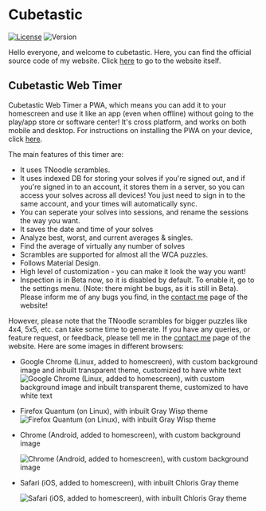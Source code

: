 # Cubetastic

[![License](https://img.shields.io/badge/license-MIT-yellow.svg)](https://gitlab.com/cubetastic/cubetastic/blob/master/LICENSE)
![Version](https://img.shields.io/badge/version-1.2.1-brightgreen.svg)

Hello everyone, and welcome to cubetastic. Here, you can find the official source code of my website. Click [here](https://cubetastic.herokuapp.com) to go to the website itself.

## Cubetastic Web Timer

Cubetastic Web Timer a PWA, which means you can add it to your homescreen and use it like an app (even when offline) without going to the play/app store or software center! It's cross platform, and works on both mobile and desktop. For instructions on installing the PWA on your device, click [here](https://cubetastic.herokuapp.com/installpwa).

The main features of this timer are:
+ It uses TNoodle scrambles.
+ It uses indexed DB for storing your solves if you're signed out, and if you're signed in to an account, it stores them in a server, so you can access your solves across all devices! You just need to sign in to the same account, and your times will automatically sync.
+ You can seperate your solves into sessions, and rename the sessions the way you want.
+ It saves the date and time of your solves
+ Analyze best, worst, and current averages & singles.
+ Find the average of virtually any number of solves
+ Scrambles are supported for almost all the WCA puzzles.
+ Follows Material Design.
+ High level of customization - you can make it look the way you want!
+ Inspection is in Beta now, so it is disabled by default. To enable it, go to the settings menu. (Note: there might be bugs, as it is still in Beta). Please inform me of any bugs you find, in the [contact me](https://cubetastic.herokuapp.com/contactMe) page of the website!

However, please note that the TNoodle scrambles for bigger puzzles like 4x4, 5x5, etc. can take some time to generate. If you have any queries, or feature request, or feedback, please tell me in the [contact me](https://cubetastic.herokuapp.com/contactMe) page of the website. Here are some images in different browsers:

+ Google Chrome (Linux, added to homescreen), with custom background image and inbuilt transparent theme, customized to have white text
   ![Google Chrome (Linux, added to homescreen), with custom background image and inbuilt transparent theme, customized to have white text](https://i.redd.it/0cze8925t6311.png "Google Chrome (Linux, added to homescreen), with custom background image and inbuilt transparent theme, customized to have white text")
+ Firefox Quantum (on Linux), with inbuilt Gray Wisp theme
   ![Firefox Quantum (on Linux), with inbuilt Gray Wisp theme](https://lh3.googleusercontent.com/Vjv_NKoPbzJRnMRFecUgyKIJTIWd0HSqcOJQaJs_eIfKSpaU-QcMkxrExrh-M9u0_hSi_AwjZdWObwynsJ4EMrr7kjpWkKmlANBZIq1kC8TRiHULCsPemGhjUQAEMD_eY5Yu32x6h_8s5GCOtwHW9xsLE-zrcmL0f4Mmuv9y4X8M0RVZR57S_6pkVn03FaXE9DPoCZxkemElU8wZtL_R6-QLXBWOaUz3ksCiM2neoBAtj6L5A9Xgp9DlCQbui7CLheqhCGLqaWAZZYp7LrevsoHrY8LICO0Q0jtsZMzRm5Cu0VJryVwQS4QYD1n2Zqdd32z_2orGVus8nloz9BnGy6JCZSq6oCRdvh0-GVY7E8zl5LoAIcbjRZQK-Ek_qCNzGn-GuakFv3smwlVo7yeekZcKfhpTKYln0MarMjG3AX2yCdkZS14dwS5N0S5TgrT04JF7Xbqct-0AavGjHZQd_DlifZ6cY0yMEve-ASAbsiUb0MlWTTnjYoVfbxvfwh8bNVVFM4trrjT6bqS06qcVgNzAOFbmGbhNwiEcg7IPYuARy3zyp5okekg1NrAMOmyn8RRzOKkWN18zeLTPkcqIbNpw0_L2_3iJSA-DkCw=w1185-h666-no "Firefox Quantum (on Linux), with inbuilt Gray Wisp theme")
+ Chrome (Android, added to homescreen), with custom background image

   ![Chrome (Android, added to homescreen), with custom background image](https://lh3.googleusercontent.com/3jp8SjBHkUt3l6RePSNyjQqCgPjhM0c4q-fKiwiGcRTU5si1xwCEgY5c3-zCVGPNPrxZjlwNLS8ZzvhTSzt0JlRiS-NQDHlIRkOnYLLrhTpymBG-c1BbBTDk112Xnqqhun4gFDlD1Db9C_APHd9asRGUI-rAztBeFRnOUoQupCs7kkPCJbaPjSg8MYD3utZZILJjvdva6tJySH1s-H9oVtDap84_VWo6RNDI6B5BBGz3hlpRBvjZ2zFm7rqHgLUzPbc2JCBLd7GdfdUqPDjUc0r5o8VASBxRD_mOr3BwUj4OLuLafOR5KL6Yy7s4fq25aN7RtsaMN_RmdvZxaOJeDBi7Ies0MJV0cF75PGWkXeGIu3wFrVvRAGpDn9s7ozqF0t_esUvCiX9BqYZq3ZcBJdG4NvS4t4pe_mrlbcCH_Jl3b_3q-7o7Z3TdH6dZNFvdRb8DDCP6vgEbhyd8K4g5ogNp5WREnwyYIthqd6dmEnPDMDkTbebu4XttZlIilk8TdMAqNhYeQmCGpJDsjtIaKy8k3GFKCrsfDkmeNll-avsFr-6uMvbwV9jLtW6UB_gRPlWxA6Los2kpNv5PIJGT8tsRA4UcJZRXwdozlSY=w375-h666-no "Chrome (Android, added to homescreen), with custom background image")
+ Safari (iOS, added to homescreen), with inbuilt Chloris Gray theme

   ![Safari (iOS, added to homescreen), with inbuilt Chloris Gray theme](https://lh3.googleusercontent.com/hMlHJZh0ZxkzaNgEuMquPWoHA3mPe3AUodWkgnt4jZ6z7VZ7HDSiVUC7hbgZu2z6_TPdTgth7K7yxmHIZcKpbkXv9KAf7aT_hvoP-0xnTXK_RtB9Ux7DJIMICBHhZ5X5TPa-7mdaNDiCi9aip_I1J4AWsM6slFoj_Gtff94O7M-8Y4qJqSmuNabkFj0QSb3xdYff0rd0tXCsKxJ_D4sKgKHfa_aoKC031I-6xZpEQu273IcSTwQAT6wgt0TL4a1jlugrAlY0mE37w3161s-CkVmU-RNMNDM5RTCbnKtqq0XKJlqqQ5OZsoDxnt_XSiGdn36OOVOGPb74D8rvc7B-AyLGosDGxcuDSNVJkAkoWSboeXvrAc6dTEc9rPzXl15hGMIOt4jhPZ7YaVdT18XZl65uajqjFEHtA8XV9esqd_Hj2LQd-CnELZ8slqIrp-GWL6GZk9VP5LCCoPs_rBjvHk9OkOnmK9wTEu7RM8-v-_UR-bka5vo0kSR3WVv0uW0LVbbxqlAIVrweJnMwEbTRXvJIAAG3oOahNLTaUmlzsahuZna7NyNCEE3XriOyM5tIwe6-VosuG0OtdLkwDt-Sr0YjJgJ8QudTpOWv-Fg=w375-h666-no "Safari (iOS, added to homescreen), with inbuilt Chloris Gray theme")